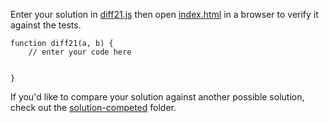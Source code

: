 Enter your solution in [diff21.js](diff21.js) then
open [index.html](index.html) in a browser to verify it against the tests.

```
function diff21(a, b) {
    // enter your code here


}
```

If you'd like to compare your solution against another possible solution,
check out the [solution-competed](../solution-completed/) folder.

